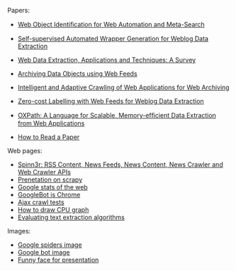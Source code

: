 Papers:

- [Web Object Identiﬁcation for Web Automation and Meta-Search](http://www.dbai.tuwien.ac.at/proj/tamcrow/download/Kordomatis2013WIMS.pdf)
- [Self-supervised Automated Wrapper Generation for Weblog Data Extraction](https://github.com/OlivierBlanvillain/blogforever-crawler-publication/raw/master/papers/bncod_published.pdf)
- [Web Data Extraction, Applications and Techniques: A Survey](http://www.emilio.ferrara.name/wp-content/uploads/2011/07/survey-csur.pdf)
- [Archiving Data Objects using Web Feeds](http://hal.archives-ouvertes.fr/docs/00/53/79/62/PDF/iwawienna.pdf)
- [Intelligent and Adaptive Crawling of Web Applications for Web Archiving](http://pierre.senellart.com/publications/faheem2013intelligent.pdf)
- [Zero-cost Labelling with Web Feeds for Weblog Data Extraction](http://www2013.org/companion/p73.pdf)
- [OXPath: A Language for Scalable, Memory-efﬁcient Data Extraction from Web Applications](http://www.vldb.org/pvldb/vol4/p1016-furche.pdf)

- [How to Read a Paper](http://zoo.cs.yale.edu/classes/cs722/2012/paper-reading.pdf)

Web pages:

- [Spinn3r: RSS Content, News Feeds, News Content, News Crawler and Web Crawler APIs](http://spinn3r.com/)
- [Prenetation on scrapy](http://asheesh.org/pub/scrapy-talk/#1)
- [Google stats of the web](https://developers.google.com/speed/articles/web-metrics?csw=1)
- [GoogleBot is Chrome](http://ipullrank.com/googlebot-is-chrome/)
- [Ajax crawl tests](http://ajax.rswebanalytics.com/)
- [How to draw CPU graph](http://stackoverflow.com/questions/13792450/extracting-cpu-use-for-specific-process-periodically)
- [Evaluating text extraction algorithms](http://tomazkovacic.com/blog/122/evaluating-text-extraction-algorithms/)

Images:

- [Google spiders image](http://www.hdwallpaperbackground.com/uploads/allimg/130619/google%20Theme%20HD%20Desktop%20Wallpapers%207_1440x900.jpg)
- [Google bot image](http://cars.liqueo.com/wp-content/uploads/2012/11/google-spider.jpeg)
- [Funny face for presentation](http://a.disquscdn.com/uploads/mediaembed/images/630/4495/original.jpg)
